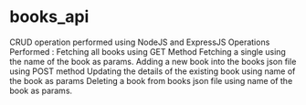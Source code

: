# books_api
CRUD operation performed using NodeJS and ExpressJS
Operations Performed : 
  Fetching all books using GET Method
  Fetching a single using the name of the book as params.
  Adding a new book into the books json file using POST method
  Updating the details of the existing book using name of the book as params
  Deleting a book from books json file using name of the book as params.
